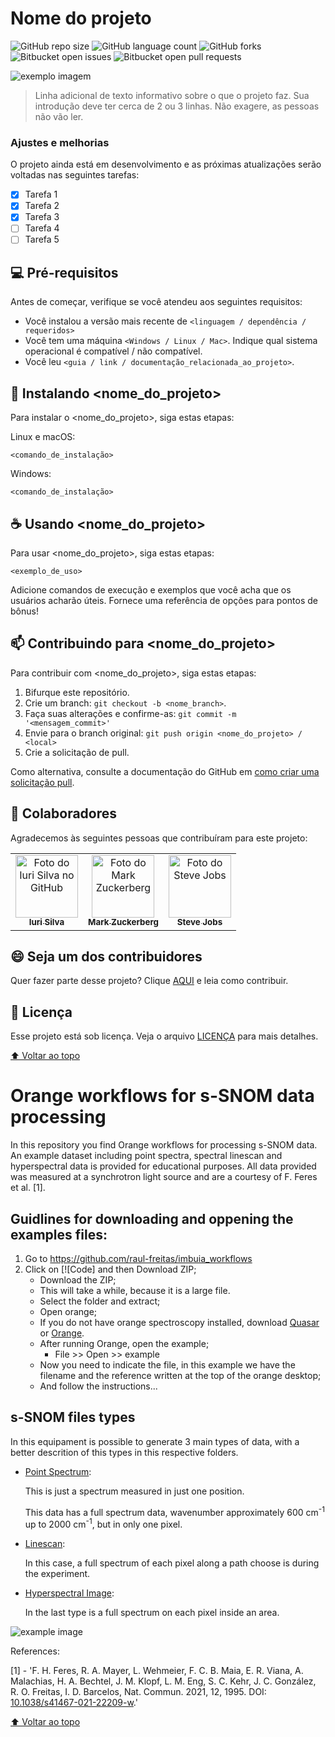 # Nome do projeto

<!---Esses são exemplos. Veja https://shields.io para outras pessoas ou para personalizar este conjunto de escudos. Você pode querer incluir dependências, status do projeto e informações de licença aqui--->

![GitHub repo size](https://img.shields.io/github/repo-size/iuricode/README-template?style=for-the-badge)
![GitHub language count](https://img.shields.io/github/languages/count/iuricode/README-template?style=for-the-badge)
![GitHub forks](https://img.shields.io/github/forks/iuricode/README-template?style=for-the-badge)
![Bitbucket open issues](https://img.shields.io/bitbucket/issues/iuricode/README-template?style=for-the-badge)
![Bitbucket open pull requests](https://img.shields.io/bitbucket/pr-raw/iuricode/README-template?style=for-the-badge)

<img src="exemplo-image.png" alt="exemplo imagem">

> Linha adicional de texto informativo sobre o que o projeto faz. Sua introdução deve ter cerca de 2 ou 3 linhas. Não exagere, as pessoas não vão ler.

### Ajustes e melhorias

O projeto ainda está em desenvolvimento e as próximas atualizações serão voltadas nas seguintes tarefas:

- [x] Tarefa 1
- [x] Tarefa 2
- [x] Tarefa 3
- [ ] Tarefa 4
- [ ] Tarefa 5

## 💻 Pré-requisitos

Antes de começar, verifique se você atendeu aos seguintes requisitos:
<!---Estes são apenas requisitos de exemplo. Adicionar, duplicar ou remover conforme necessário--->
* Você instalou a versão mais recente de `<linguagem / dependência / requeridos>`
* Você tem uma máquina `<Windows / Linux / Mac>`. Indique qual sistema operacional é compatível / não compatível.
* Você leu `<guia / link / documentação_relacionada_ao_projeto>`.

## 🚀 Instalando <nome_do_projeto>

Para instalar o <nome_do_projeto>, siga estas etapas:

Linux e macOS:
```
<comando_de_instalação>
```

Windows:
```
<comando_de_instalação>
```

## ☕ Usando <nome_do_projeto>

Para usar <nome_do_projeto>, siga estas etapas:

```
<exemplo_de_uso>
```

Adicione comandos de execução e exemplos que você acha que os usuários acharão úteis. Fornece uma referência de opções para pontos de bônus!

## 📫 Contribuindo para <nome_do_projeto>
<!---Se o seu README for longo ou se você tiver algum processo ou etapas específicas que deseja que os contribuidores sigam, considere a criação de um arquivo CONTRIBUTING.md separado--->
Para contribuir com <nome_do_projeto>, siga estas etapas:

1. Bifurque este repositório.
2. Crie um branch: `git checkout -b <nome_branch>`.
3. Faça suas alterações e confirme-as: `git commit -m '<mensagem_commit>'`
4. Envie para o branch original: `git push origin <nome_do_projeto> / <local>`
5. Crie a solicitação de pull.

Como alternativa, consulte a documentação do GitHub em [como criar uma solicitação pull](https://help.github.com/en/github/collaborating-with-issues-and-pull-requests/creating-a-pull-request).

## 🤝 Colaboradores

Agradecemos às seguintes pessoas que contribuíram para este projeto:

<table>
  <tr>
    <td align="center">
      <a href="#">
        <img src="https://avatars3.githubusercontent.com/u/31936044" width="100px;" alt="Foto do Iuri Silva no GitHub"/><br>
        <sub>
          <b>Iuri Silva</b>
        </sub>
      </a>
    </td>
    <td align="center">
      <a href="#">
        <img src="https://s2.glbimg.com/FUcw2usZfSTL6yCCGj3L3v3SpJ8=/smart/e.glbimg.com/og/ed/f/original/2019/04/25/zuckerberg_podcast.jpg" width="100px;" alt="Foto do Mark Zuckerberg"/><br>
        <sub>
          <b>Mark Zuckerberg</b>
        </sub>
      </a>
    </td>
    <td align="center">
      <a href="#">
        <img src="https://miro.medium.com/max/360/0*1SkS3mSorArvY9kS.jpg" width="100px;" alt="Foto do Steve Jobs"/><br>
        <sub>
          <b>Steve Jobs</b>
        </sub>
      </a>
    </td>
  </tr>
</table>


## 😄 Seja um dos contribuidores<br>

Quer fazer parte desse projeto? Clique [AQUI](CONTRIBUTING.md) e leia como contribuir.

## 📝 Licença

Esse projeto está sob licença. Veja o arquivo [LICENÇA](LICENSE.md) para mais detalhes.

[⬆ Voltar ao topo](#nome-do-projeto)<br>




# Orange workflows for s-SNOM data processing

In this repository you find Orange workflows for processing s-SNOM data. An example dataset including point spectra, spectral linescan and hyperspectral data is provided for educational purposes. All data provided was measured at a synchrotron light source and are a courtesy of F. Feres et al. [1].

## Guidlines for downloading and oppening the examples files:

1. Go to https://github.com/raul-freitas/imbuia_workflows
2. Click on [![Code] and then Download ZIP;
   - Download the ZIP;
    - This will take a while, because it is a large file.
   - Select the folder and extract;
   - Open orange;
    - If you do not have orange spectroscopy installed, download [Quasar](https://quasar.codes) or [Orange](https://orangedatamining.com).
   - After running Orange, open the example;
      - File >> Open >> example
   - Now you need to indicate the file, in this example we have the filename and the reference written at the top of the orange desktop;
   - And follow the instructions...

## s-SNOM files types

In this equipament is possible to generate 3 main types of data, with a better descrition of this types in this respective folders.

 - [Point Spectrum](point-spectrum/):

	This is just a spectrum measured in just one position.

	This data has a full spectrum data, wavenumber approximately 600 cm<sup>-1</sup> up to 2000 cm<sup>-1</sup>, but in only one pixel.

 - [Linescan](linescan/):

 	In this case, a full spectrum of each pixel along a path choose is during the experiment.


 - [Hyperspectral Image](hyper/):

 	In the last type is a full spectrum on each pixel inside an area.


![example image](imgs/sample_example.png)


References:

[1] - 'F. H. Feres, R. A. Mayer, L. Wehmeier, F. C. B. Maia, E. R. Viana, A. Malachias, H. A. Bechtel, J. M. Klopf, L. M. Eng, S. C. Kehr, J. C. González, R. O. Freitas, I. D. Barcelos, Nat. Commun. 2021, 12, 1995. DOI: [10.1038/s41467-021-22209-w](https://doi.org/10.1038/s41467-021-22209-w).'

[⬆ Voltar ao topo](#Orange-workflows-for-s-SNOM-data-processing)<br>
